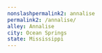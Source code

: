 ```yaml
---
﻿nonslashpermalink2: annalise
permalink2: /annalise/
alley: Annalise
city: Ocean Springs
state: Mississippi
---
```

